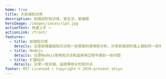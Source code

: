 ```yaml
---
home: true
title: 大前端知识库
description: 前端进阶知识库，爱生活，爱编程
heroImage: /images/javascript.jpg
actionText: 快速上手 →
actionLink: /front/
features:
  - title: 前端知识库
    details: 记录前端基础知识点和一些框架的使用和分析，分享前端进阶路上遇到的一些难点
  - title: Nodejs
    details: 记录Nodejs常用知识点和运用用过程中遇到一些问题
  - title: 扩展知识
    details: 记录一些后端、运维等相关的知识点
footer: MIT Licensed | Copyright © 2019-present shiyu
---
```


